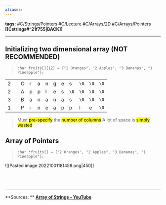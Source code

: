 ```yaml
---
aliases:
---
```

**tags:** #C/Strings/Pointers  #C/Lecture #C/Arrays/2D #C/Arrays/Pointers  
**[[Cstrings#^21f755|BACK]]**

---
## Initializing two dimensional array (NOT RECOMMENDED)
> `char fruits[][12] = {"2 Oranges", "2 Apples", "3 Bananas", "1 Pineapple"};`

|     |     |     |     |     |     |     |     |      |      |      |      |
| --- | --- | --- | --- | --- | --- | --- | --- | ---- | ---- | ---- | ---- |
| 2   |     | O   | r   | a   | n   | g   | e   | s    | `\0`   | `\0`   | `\0`   |
| 2   |     | A   | p   | p   | l   | e   | s   | `\0` | `\0` | `\0` | `\0` |
| 3   |     | B   | a   | n   | a   | n   | a   | s    | `\0` | `\0` | `\0` |
| 1   |     | P   | i   | n   | e   | a   | p   | p    | l    | e    | `\0`     |

> Must <mark class="hltr-lightred">pre-specify</mark> the <mark class="hltr-lightred">number of columns</mark>
> A lot of space is <mark class="hltr-lightred">simply wasted</mark>


## Array of Pointers
> `char *fruits[] = {"2 Oranges", "2 Apples", "3 Bananas", "1 Pineapple"};`

![[Pasted image 20221001181458.png|450]]

# 

<br>

---
**Sources: **
**[Array of Strings - YouTube](https://www.youtube.com/watch?v=AefKSoNpZtQ&list=PLBlnK6fEyqRhX6r2uhhlubuF5QextdCSM&index=142)**